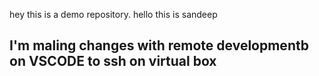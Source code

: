 hey this is a demo repository.
hello this is sandeep
## I'm maling changes with remote developmentb on VSCODE to ssh on virtual box


